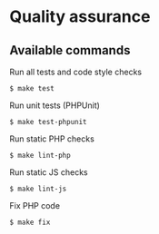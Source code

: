 # Quality assurance

## Available commands

Run all tests and code style checks

```
$ make test
```

Run unit tests (PHPUnit)

```
$ make test-phpunit
```

Run static PHP checks

```
$ make lint-php
```

Run static JS checks

```
$ make lint-js
```

Fix PHP code

```
$ make fix
```
